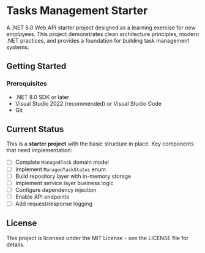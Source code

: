 # Tasks Management Starter

A .NET 8.0 Web API starter project designed as a learning exercise for new employees. This project demonstrates clean architecture principles, modern .NET practices, and provides a foundation for building task management systems.

## Getting Started

### Prerequisites
- .NET 8.0 SDK or later
- Visual Studio 2022 (recommended) or Visual Studio Code
- Git

## Current Status

This is a **starter project** with the basic structure in place. Key components that need implementation:

- [ ] Complete `ManagedTask` domain model
- [ ] Implement `ManagedTaskStatus` enum
- [ ] Build repository layer with in-memory storage
- [ ] Implement service layer business logic
- [ ] Configure dependency injection
- [ ] Enable API endpoints
- [ ] Add request/response logging

## License

This project is licensed under the MIT License - see the LICENSE file for details.

